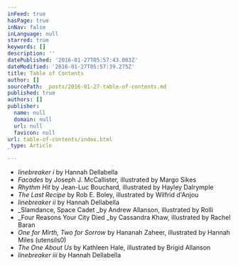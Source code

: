 ```yaml
---
inFeed: true
hasPage: true
inNav: false
inLanguage: null
starred: true
keywords: []
description: ''
datePublished: '2016-01-27T05:57:43.063Z'
dateModified: '2016-01-27T05:57:39.275Z'
title: Table of Contents
author: []
sourcePath: _posts/2016-01-27-table-of-contents.md
published: true
authors: []
publisher:
  name: null
  domain: null
  url: null
  favicon: null
url: table-of-contents/index.html
_type: Article

---
```

* _linebreaker i_ by Hannah Dellabella
* _Facades_ by Joseph J. McCallister, illustrated by Margo Sikes 
* _Rhythm Hit_ by Jean-Luc Bouchard, illustrated by Hayley Dalrymple
* _The Last Recipe_ by Rob E. Boley, illustrated by Wilfrid d'Anjou
* _linebreaker ii_ by Hannah Dellabella
* _Slamdance, Space Cadet _by Andrew Allanson, illustrated by Rolli
* _Four Reasons Your City Died _by Cassandra Khaw, illustrated by Rachel Baran
* _One for Mirth, Two for Sorrow_ by Hananah Zaheer, illustrated by Hannah Miles (utensils0)
* _The One About Us_ by Kathleen Hale, illustrated by Brigid Allanson
* _linebreaker iii_ by Hannah Dellabella
